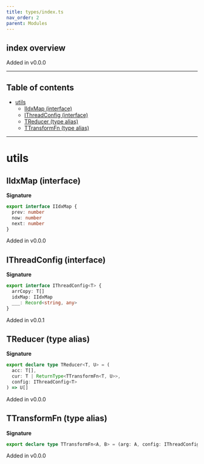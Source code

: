 ```yaml
---
title: types/index.ts
nav_order: 2
parent: Modules
---
```


## index overview

Added in v0.0.0

---

<h2 class="text-delta">Table of contents</h2>

- [utils](#utils)
  - [IIdxMap (interface)](#iidxmap-interface)
  - [IThreadConfig (interface)](#ithreadconfig-interface)
  - [TReducer (type alias)](#treducer-type-alias)
  - [TTransformFn (type alias)](#ttransformfn-type-alias)

---

# utils

## IIdxMap (interface)

**Signature**

```ts
export interface IIdxMap {
  prev: number
  now: number
  next: number
}
```

Added in v0.0.0

## IThreadConfig (interface)

**Signature**

```ts
export interface IThreadConfig<T> {
  arrCopy: T[]
  idxMap: IIdxMap
  ___: Record<string, any>
}
```

Added in v0.0.1

## TReducer (type alias)

**Signature**

```ts
export declare type TReducer<T, U> = (
  acc: T[],
  cur: T | ReturnType<TTransformFn<T, U>>,
  config: IThreadConfig<T>
) => U[]
```

Added in v0.0.0

## TTransformFn (type alias)

**Signature**

```ts
export declare type TTransformFn<A, B> = (arg: A, config: IThreadConfig<A>) => B
```

Added in v0.0.0
